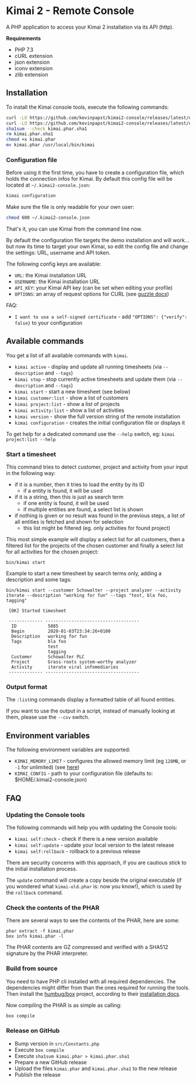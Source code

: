 # Kimai 2 - Remote Console

A PHP application to access your Kimai 2 installation via its API (http).

**Requirements**

- PHP 7.3
- cURL extension
- json extension
- iconv extension
- zlib extension

## Installation

To install the Kimai console tools, execute the following commands: 

```bash
curl -LO https://github.com/kevinpapst/kimai2-console/releases/latest/download/kimai.phar
curl -LO https://github.com/kevinpapst/kimai2-console/releases/latest/download/kimai.phar.sha1
sha1sum --check kimai.phar.sha1
rm kimai.phar.sha1
chmod +x kimai.phar
mv kimai.phar /usr/local/bin/kimai
```

### Configuration file

Before using it the first time, you have to create a configuration file, which holds the connection infos for Kimai.
By default this config file will be located at `~/.kimai2-console.json`:

```bash
kimai configuration
```

Make sure the file is only readable for your own user:
 
```bash
chmod 600 ~/.kimai2-console.json
```

That's it, you can use Kimai from the command line now.

By default the configuration file targets the demo installation and will work... but now its time to target your own Kimai, so 
edit the config file and change the settings: URL, username and API token.

The following config keys are available:

- `URL`: the Kimai installation URL
- `USERNAME`: the Kimai installation URL
- `API_KEY`: your Kimai API key (can be set when editing your profile)
- `OPTIONS`: an array of request options for CURL (see [guzzle docs](http://docs.guzzlephp.org/en/stable/request-options.html))

FAQ:

- `I want to use a self-signed certificate` - add `"OPTIONS": {"verify": false}` to your configuration

## Available commands

You get a list of all available commands with `kimai`.

- `kimai active` - display and update all running timesheets (via `--description` and `--tags`)
- `kimai stop` - stop currently active timesheets and update them (via `--description` and `--tags`)
- `kimai start` - start a new timesheet (see below)
- `kimai customer:list` - show a list of customers
- `kimai project:list` - show a list of projects
- `kimai activity:list` - show a list of activities
- `kimai version` - show the full version string of the remote installation
- `kimai configuration` - creates the initial configuration file or displays it

To get help for a dedicated command use the `--help` switch, eg: `kimai project:list --help`

### Start a timesheet

This command tries to detect customer, project and activity from your input in the following way:

- if it is a number, then it tries to load the entity by its ID
  - if a entity is found, it will be used
- if it is a string, then this is just as search term
  - if one entity is found, it will be used
  - if multiple entities are found, a select list is shown
- if nothing is given or no result was found in the previous steps, a list of all entities is fetched and shown for selection
  - this list might be filtered (eg. only activities for found project)

This most simple example will display a select list for all customers, then a filtered list for the projects of the chosen customer and finally a select list for all activities for the chosen project: 
```
bin/kimai start
```

Example to start a new timesheet by search terms only, adding a description and some tags: 
```
bin/kimai start --customer Schowalter --project analyzer --activity iterate --description "working for fun" --tags "test, bla foo, tagging"

 [OK] Started timesheet                                                                                                 

 ------------- ------------------------------------ 
  ID            5085                                
  Begin         2020-01-03T23:34:26+0100            
  Description   working for fun                     
  Tags          bla foo                             
                test                                
                tagging                             
  Customer      Schowalter PLC                      
  Project       Grass-roots system-worthy analyzer  
  Activity      iterate viral infomediaries         
 ------------- ------------------------------------ 
```

### Output format

The `:list`ing commands display a formatted table of all found entities.

If you want to use the output in a script, instead of manually looking at them, please use the `--csv` switch. 

## Environment variables

The following environment variables are supported:

- `KIMAI_MEMORY_LIMIT` - configures the allowed memory limit (eg `128MB`, or `-1` for unlimited) (see [here](https://www.php.net/manual/en/ini.core.php#ini.memory-limit)) 
- `KIMAI_CONFIG` - path to your configuration file (defaults to: $HOME/.kimai2-console.json) 

## FAQ

### Updating the Console tools

The following commands will help you with updating the Console tools:

- `kimai self:check` - check if there is a new version available
- `kimai self:update` - update your local version to the latest release
- `kimai self:rollback` - rollback to a previous release

There are security concerns with this approach, if you are cautious stick to the initial installation process.

The `update` command will create a copy beside the original executable (if you wondered what `kimai-old.phar` is: now you know!), which is used by the `rollback` command.  

### Check the contents of the PHAR

There are several ways to see the contents of the PHAR, here are some:

```
phar extract -f kimai.phar
box info kimai.phar -l
```

The PHAR contents are GZ compressed and verified with a SHA512 signature by the PHAR interpreter.

### Build from source

You need to have PHP cli installed with all required dependencies. 
The dependencies might differ from than the ones required for running the tools. 
Then install the [humbug/box](https://github.com/humbug/box) project, 
according to their [installation docs](https://github.com/humbug/box/blob/master/doc/installation.md#installation).

Now compiling the PHAR is as simple as calling:

```bash
box compile
```

### Release on GitHub

- Bump version in `src/Constants.php`
- Execute `box compile`
- Execute `sha1sum kimai.phar > kimai.phar.sha1`
- Prepare a new GitHub release
- Upload the files `kimai.phar` and `kimai.phar.sha1` to the new release
- Publish the release
